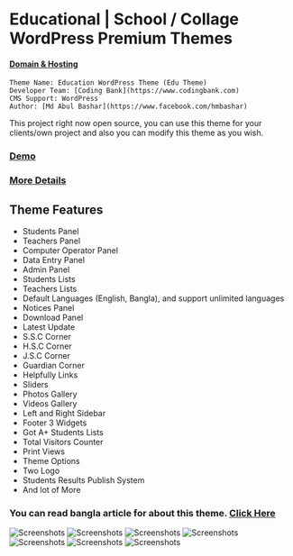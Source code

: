 
# Educational | School / Collage WordPress Premium Themes

#### **[Domain & Hosting](https://linuxhostlab.com)**

	Theme Name: Education WordPress Theme (Edu Theme)
	Developer Team: [Coding Bank](https://www.codingbank.com)
	CMS Support: WordPress
	Author: [Md Abul Bashar](https://www.facebook.com/hmbashar)

This project right now open source, you can use this theme for your clients/own project and also you can modify this theme as you wish.

### [Demo](http://wp-demo.codingbank.com/edu/)
### [More Details](https://www.codingbank.com/item/edu-school-collage-wordpress-themes/)

##	Theme Features

- Students Panel
- Teachers Panel
- Computer Operator Panel
- Data Entry Panel
- Admin Panel
- Students Lists
- Teachers Lists
- Default Languages (English, Bangla), and support unlimited languages
- Notices Panel
- Download Panel
- Latest Update
- S.S.C Corner
- H.S.C Corner
- J.S.C Corner
- Guardian Corner
- Helpfully Links
- Sliders
- Photos Gallery
- Videos Gallery
- Left and Right Sidebar
- Footer 3 Widgets
- Got A+ Students Lists
- Total Visitors Counter
- Print Views
- Theme Options
- Two Logo
- Students Results Publish System
- And lot of More
### You can read bangla article for about this theme. [Click Here](http://www.pchelpcenterbd.com/review-13812)

![Screenshots](https://raw.githubusercontent.com/hmbashar/educational-School-Collage-WordPress-Themes/master/screenshots/Edu-9-1024x751.jpg)
![Screenshots](https://raw.githubusercontent.com/hmbashar/educational-School-Collage-WordPress-Themes/master/screenshots/Edu%202.jpg)
![Screenshots](https://raw.githubusercontent.com/hmbashar/educational-School-Collage-WordPress-Themes/master/screenshots/Edu%205.jpg)
![Screenshots](https://raw.githubusercontent.com/hmbashar/educational-School-Collage-WordPress-Themes/master/screenshots/Edu%206.jpg)
![Screenshots](https://raw.githubusercontent.com/hmbashar/educational-School-Collage-WordPress-Themes/master/screenshots/Edu%207.jpg)
![Screenshots](https://raw.githubusercontent.com/hmbashar/educational-School-Collage-WordPress-Themes/master/screenshots/Screenshot_15.png)
![Screenshots](https://raw.githubusercontent.com/hmbashar/educational-School-Collage-WordPress-Themes/master/screenshots/on-off-switch.jpg)